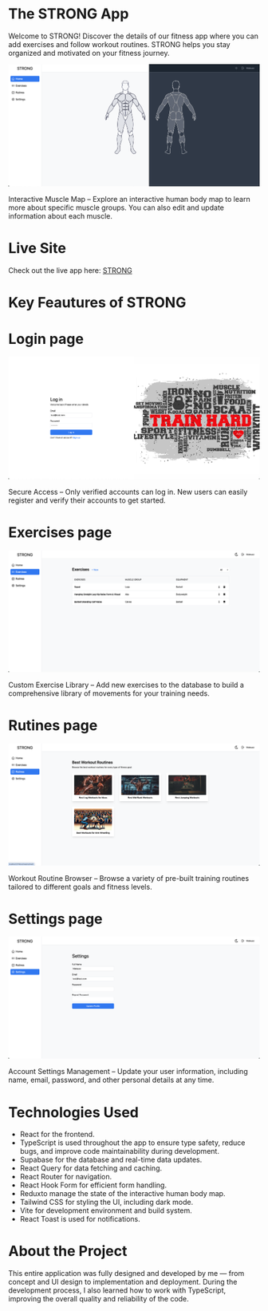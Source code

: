 # The STRONG App

Welcome to STRONG!
Discover the details of our fitness app where you can add exercises and follow workout routines. STRONG helps you stay organized and motivated on your fitness journey.

![Home page](public/STRONG.png)

Interactive Muscle Map – Explore an interactive human body map to learn more about specific muscle groups. You can also edit and update information about each muscle.

# Live Site

Check out the live app here: [STRONG]()

# Key Feautures of STRONG

# Login page

![Login page](public/login-page.png)

Secure Access – Only verified accounts can log in. New users can easily register and verify their accounts to get started.

# Exercises page

![Exercises page](public/exercises-page.png)

Custom Exercise Library – Add new exercises to the database to build a comprehensive library of movements for your training needs.

# Rutines page

![Rutines page](public/rutines-page.png)

Workout Routine Browser – Browse a variety of pre-built training routines tailored to different goals and fitness levels.

# Settings page

![Settings page](public/settings-page.png)

Account Settings Management – Update your user information, including name, email, password, and other personal details at any time.

# Technologies Used

- React for the frontend.
- TypeScript is used throughout the app to ensure type safety, reduce bugs, and improve code maintainability during development.
- Supabase for the database and real-time data updates.
- React Query for data fetching and caching.
- React Router for navigation.
- React Hook Form for efficient form handling.
- Reduxto manage the state of the interactive human body map.
- Tailwind CSS for styling the UI, including dark mode.
- Vite for development environment and build system.
- React Toast is used for notifications.

# About the Project

This entire application was fully designed and developed by me — from concept and UI design to implementation and deployment. During the development process, I also learned how to work with TypeScript, improving the overall quality and reliability of the code.
